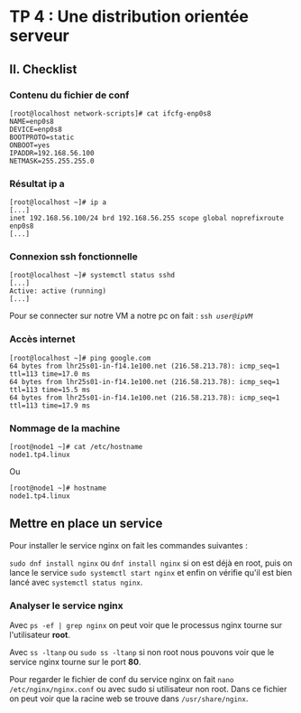 # TP 4 : Une distribution orientée serveur

## II. Checklist

### Contenu du fichier de conf

```
[root@localhost network-scripts]# cat ifcfg-enp0s8
NAME=enp0s8
DEVICE=enp0s8
BOOTPROTO=static
ONBOOT=yes
IPADDR=192.168.56.100
NETMASK=255.255.255.0
```

### Résultat ip a 

```
[root@localhost ~]# ip a 
[...]
inet 192.168.56.100/24 brd 192.168.56.255 scope global noprefixroute enp0s8
[...]
```

### Connexion ssh fonctionnelle 

```
[root@localhost ~]# systemctl status sshd 
[...]
Active: active (running) 
[...]
```

Pour se connecter sur notre VM a notre pc on fait : `ssh `*`user@ipVM`*

### Accès internet 

```
[root@localhost ~]# ping google.com
64 bytes from lhr25s01-in-f14.1e100.net (216.58.213.78): icmp_seq=1 ttl=113 time=17.0 ms
64 bytes from lhr25s01-in-f14.1e100.net (216.58.213.78): icmp_seq=1 ttl=113 time=15.5 ms
64 bytes from lhr25s01-in-f14.1e100.net (216.58.213.78): icmp_seq=1 ttl=113 time=17.9 ms
```

### Nommage de la machine 

```
[root@node1 ~]# cat /etc/hostname
node1.tp4.linux
```
Ou 
```
[root@node1 ~]# hostname 
node1.tp4.linux
```


## Mettre en place un service 

Pour installer le service nginx on fait les commandes suivantes : 

```sudo dnf install nginx``` ou `dnf install nginx` si on est déjà en root, puis on lance le service `sudo systemctl start nginx` et enfin on vérifie qu'il est bien lancé avec `systemctl status nginx`. 

### Analyser le service nginx 

Avec `ps -ef | grep nginx` on peut voir que le processus nginx tourne sur l'utilisateur **root**.

Avec `ss -ltanp` ou `sudo ss -ltanp` si non root nous pouvons voir que le service nginx tourne sur le port **80**.

Pour regarder le fichier de conf du service nginx on fait `nano /etc/nginx/nginx.conf` ou avec sudo si utilisateur non root. 
Dans ce fichier on peut voir que la racine web se trouve dans `/usr/share/nginx`. 


